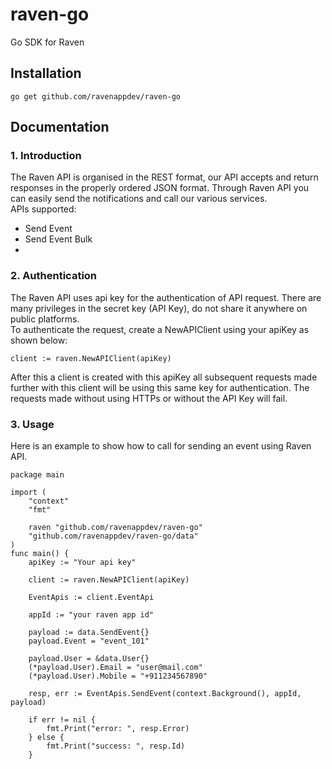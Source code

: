 # raven-go
Go SDK for Raven
## Installation
```
go get github.com/ravenappdev/raven-go
```
## Documentation

### 1. Introduction
The Raven API is organised in the REST format, our API accepts and return responses in the properly ordered JSON format. Through Raven API you can easily send the notifications and call our various services.<br/>
APIs supported:
-	Send Event
-	Send Event Bulk 
-	
### 2. Authentication
The Raven API uses api key for the authentication of API request. There are many privileges in the secret key (API Key), do not share it anywhere on public platforms. <br/>
To authenticate the request, create a NewAPIClient using your apiKey as shown below:

``` golang
client := raven.NewAPIClient(apiKey)
```

After this a client is created with this apiKey all subsequent requests made further with this client will be using this same key for authentication. 
The requests made without using HTTPs or without the API Key will fail.

### 3. Usage
Here is an example to show how to call for sending an event using Raven API.

```golang
package main

import (
    "context"
    "fmt"

    raven "github.com/ravenappdev/raven-go"
    "github.com/ravenappdev/raven-go/data"
)
func main() {
    apiKey := "Your api key"
    
    client := raven.NewAPIClient(apiKey)

    EventApis := client.EventApi

    appId := "your raven app id"

    payload := data.SendEvent{}
    payload.Event = "event_101"

    payload.User = &data.User{}
    (*payload.User).Email = "user@mail.com"
    (*payload.User).Mobile = "+911234567890"
    
    resp, err := EventApis.SendEvent(context.Background(), appId, payload)

    if err != nil {
        fmt.Print("error: ", resp.Error)
    } else {
        fmt.Print("success: ", resp.Id)
    }
```
